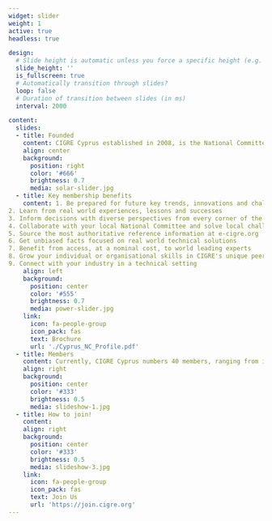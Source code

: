 ```yaml
---
widget: slider
weight: 1
active: true
headless: true

design:
  # Slide height is automatic unless you force a specific height (e.g. '400px')
  slide_height: ''
  is_fullscreen: true
  # Automatically transition through slides?
  loop: false
  # Duration of transition between slides (in ms)
  interval: 2000

content:
  slides:
  - title: Founded
    content: CIGRE Cyprus established in 2008, is the National Committee and local representative organisation of CIGRE in Cyprus.
    align: center
    background:
      position: right
      color: '#666'
      brightness: 0.7
      media: solar-slider.jpg
  - title: Key membership benefits
    content: 1. Be prepared for future key trends, innovations and challenges
2. Learn from real world experiences, lessons and successes
3. Inform decisions with diverse perspectives from every corner of the world
4. Collaborate with your local National Committee and solve local challenges
5. Source the most authoritative reference information at e-cigre.org
6. Get unbiased facts focused on real world technical solutions
7. Benefit from access, at a nominal cost, to world leading experts
8. Grow your individual or organisational skills in CIGRE's unique peer to peer environment
9. Connect with your industry in a technical setting
    align: left
    background:
      position: center
      color: '#555'
      brightness: 0.7
      media: power-slider.jpg
    link:
      icon: fa-people-group
      icon_pack: fas
      text: Brochure
      url: './Cyprus_NC_Profile.pdf'
  - title: Members
    content: Currently, CIGRE Cyprus numbers 40 members, ranging from individuals to large scale companies (TSOC, DSOC, EAC, Vassiliko) and universities (UCY, CUT, Frederick University).
    align: right
    background:
      position: center
      color: '#333'
      brightness: 0.5
      media: slideshow-1.jpg
  - title: How to join!
    content: 
    align: right
    background:
      position: center
      color: '#333'
      brightness: 0.5
      media: slideshow-3.jpg
    link:
      icon: fa-people-group
      icon_pack: fas
      text: Join Us
      url: 'https://join.cigre.org'
---
```

